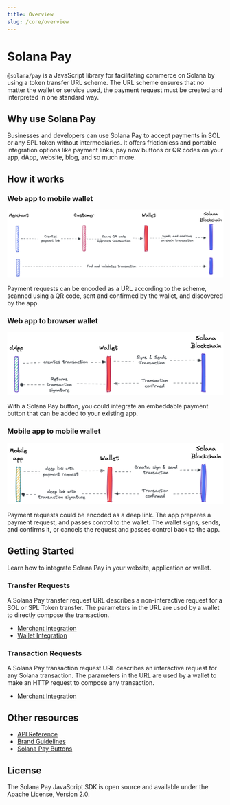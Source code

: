 ```yaml
---
title: Overview
slug: /core/overview
---
```


# Solana Pay

`@solana/pay` is a JavaScript library for facilitating commerce on Solana by using a token transfer URL scheme. The URL scheme ensures that no matter the wallet or service used, the payment request must be created and interpreted in one standard way.

## Why use Solana Pay

Businesses and developers can use Solana Pay to accept payments in SOL or any SPL token without intermediaries. It offers frictionless and portable integration options like payment links, pay now buttons or QR codes on your app, dApp, website, blog, and so much more.

## How it works

### Web app to mobile wallet

![web app to mobile wallet diagram](../images/qr-code-flow.png)

Payment requests can be encoded as a URL according to the scheme, scanned using a QR code, sent and confirmed by the wallet, and discovered by the app.

### Web app to browser wallet

![web app to browser wallet diagram](../images/dapp-web-wallet-flow.png)

With a Solana Pay button, you could integrate an embeddable payment button that can be added to your existing app.

### Mobile app to mobile wallet

![mobile app to mobile wallet diagram](../images/mobile-app-mobile-wallet-flow.png)

Payment requests could be encoded as a deep link. The app prepares a payment request, and passes control to the wallet. The wallet signs, sends, and confirms it, or cancels the request and passes control back to the app.

## Getting Started

Learn how to integrate Solana Pay in your website, application or wallet.

### Transfer Requests

A Solana Pay transfer request URL describes a non-interactive request for a SOL or SPL Token transfer. The parameters in the URL are used by a wallet to directly compose the transaction.

-   [Merchant Integration](./transfer-request/MERCHANT_INTEGRATION.md)
-   [Wallet Integration](./transfer-request/WALLET_INTEGRATION.md)

### Transaction Requests

A Solana Pay transaction request URL describes an interactive request for any Solana transaction. The parameters in the URL are used by a wallet to make an HTTP request to compose any transaction.

-   [Merchant Integration](./transaction-request/MERCHANT_INTEGRATION.md)

## Other resources

-   [API Reference](https://docs.solanapay.com/api/core)
-   [Brand Guidelines](https://solanapay.com/branding)
-   [Solana Pay Buttons](https://www.figma.com/community/file/1070341985720702755)

## License

The Solana Pay JavaScript SDK is open source and available under the Apache License, Version 2.0.
